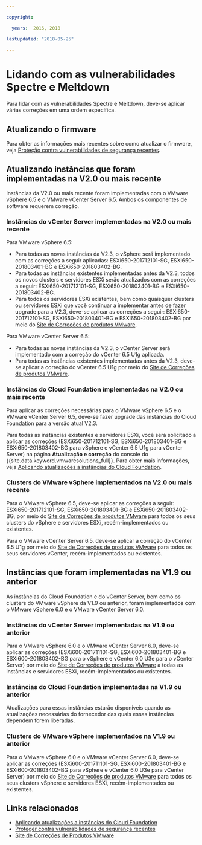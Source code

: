 ```yaml
---

copyright:

  years:  2016, 2018

lastupdated: "2018-05-25"

---
```


# Lidando com as vulnerabilidades Spectre e Meltdown

Para lidar com as vulnerabilidades Spectre e Meltdown, deve-se aplicar várias correções em uma ordem específica.

## Atualizando o firmware

Para obter as informações mais recentes sobre como atualizar o firmware, veja [Proteção contra vulnerabilidades de segurança recentes](https://www.ibm.com/blogs/bluemix/2018/01/ibm-cloud-spectre-meltdown-vulnerabilities/).

## Atualizando instâncias que foram implementadas na V2.0 ou mais recente

Instâncias da V2.0 ou mais recente foram implementadas com o VMware vSphere 6.5 e o VMware vCenter Server 6.5. Ambos os componentes de software requerem correção.

### Instâncias do vCenter Server implementadas na V2.0 ou mais recente

Para VMware vSphere 6.5:
* Para todas as novas instâncias da V2.3, o vSphere será implementado com as correções a seguir aplicadas: ESXi650-201712101-SG, ESXi650-201803401-BG e ESXi650-201803402-BG.  
* Para todas as instâncias existentes implementadas antes da V2.3, todos os novos clusters e servidores ESXi serão atualizados com as correções a seguir: ESXi650-201712101-SG, ESXi650-201803401-BG e ESXi650-201803402-BG.
* Para todos os servidores ESXi existentes, bem como quaisquer clusters ou servidores ESXi que você continuar a implementar antes de fazer upgrade para a V2.3, deve-se aplicar as correções a seguir: ESXi650-201712101-SG, ESXi650-201803401-BG e ESXi650-201803402-BG por meio do [Site de Correções de produtos VMware](https://my.vmware.com/group/vmware/patch).

Para VMware vCenter Server 6.5:
* Para todas as novas instâncias da V2.3, o vCenter Server será implementado com a correção do vCenter 6.5 U1g aplicada.
* Para todas as instâncias existentes implementadas antes da V2.3, deve-se aplicar a correção do vCenter 6.5 U1g por meio do [Site de Correções de produtos VMware](https://my.vmware.com/group/vmware/patch).

### Instâncias do Cloud Foundation implementadas na V2.0 ou mais recente

Para aplicar as correções necessárias para o VMware vSphere 6.5 e o VMware vCenter Server 6.5, deve-se fazer upgrade das instâncias do Cloud Foundation para a versão atual V2.3.

Para todas as instâncias existentes e servidores ESXi, você será solicitado a aplicar as correções (ESXi650-201712101-SG, ESXi650-201803401-BG e ESXi650-201803402-BG para vSphere e vCenter 6.5 U1g para vCenter Server) na página **Atualização e correção** do console do {{site.data.keyword.vmwaresolutions_full}}. Para obter mais informações, veja [Aplicando atualizações a instâncias do Cloud Foundation](../sddc/sd_applyingupdates.html).

### Clusters do VMware vSphere implementados na V2.0 ou mais recente

Para o VMware vSphere 6.5, deve-se aplicar as correções a seguir: ESXi650-201712101-SG, ESXi650-201803401-BG e ESXi650-201803402-BG, por meio do [Site de Correções de produtos VMware](https://my.vmware.com/group/vmware/patch) para todos os seus clusters do vSphere e servidores ESXi, recém-implementados ou existentes.

Para o VMware vCenter Server 6.5, deve-se aplicar a correção do vCenter 6.5 U1g por meio do [Site de Correções de produtos VMware](https://my.vmware.com/group/vmware/patch) para todos os seus servidores vCenter, recém-implementados ou existentes.

## Instâncias que foram implementadas na V1.9 ou anterior

As instâncias do Cloud Foundation e do vCenter Server, bem como os clusters do VMware vSphere da V1.9 ou anterior, foram implementados com o VMware vSphere 6.0 e o VMware vCenter Server 6.0.

### Instâncias do vCenter Server implementadas na V1.9 ou anterior

Para o VMware vSphere 6.0 e o VMware vCenter Server 6.0, deve-se aplicar as correções (ESXi600-201711101-SG, ESXi600-201803401-BG e ESXi600-201803402-BG para o vSphere e vCenter 6.0 U3e para o vCenter Server) por meio do [Site de Correções de produtos VMware](https://my.vmware.com/group/vmware/patch) a todas as instâncias e servidores ESXi, recém-implementados ou existentes.

### Instâncias do Cloud Foundation implementadas na V1.9 ou anterior

Atualizações para essas instâncias estarão disponíveis quando as atualizações necessárias do fornecedor das quais essas instâncias dependem forem liberadas.

### Clusters do VMware vSphere implementados na V1.9 ou anterior

Para o VMware vSphere 6.0 e o VMware vCenter Server 6.0, deve-se aplicar as correções (ESXi600-201711101-SG, ESXi600-201803401-BG e ESXi600-201803402-BG para vSphere e vCenter 6.0 U3e para vCenter Server) por meio do [Site de Correções de produtos VMware](https://my.vmware.com/group/vmware/patch) para todos os seus clusters vSphere e servidores ESXi, recém-implementados ou existentes.

## Links relacionados

* [Aplicando atualizações a instâncias do Cloud Foundation](../sddc/sd_applyingupdates.html)
* [Proteger contra vulnerabilidades de segurança recentes](https://www.ibm.com/blogs/bluemix/2018/01/ibm-cloud-spectre-meltdown-vulnerabilities/)
* [Site de Correções de Produtos VMware](https://my.vmware.com/group/vmware/patch)
